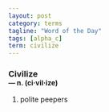```yaml
---
layout: post
category: terms
tagline: "Word of the Day"
tags: [alpha_c]
term: civilize
---
```


<h3>Civilize<br/> <small>&mdash; n. (ci<span>&middot;</span>vil<span>&middot;</span>ize)</small></h3>
<p><ol><li>polite peepers</li>
</ol></p>
